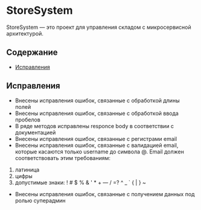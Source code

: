 # StoreSystem

StoreSystem — это проект для управления складом с микросервисной архитектурой.

## Содержание
- [Исправления](#исправления)

## Исправления
- Внесены исправления ошибок, связанные с обработкой длины полей
- Внесены исправления ошибок, связанные с обработкой ввода пробелов
- В ряде методов исправлены responce body в соответствии с документацией
- Внесены исправления ошибок, связанные с регистрами email
- Внесены исправления ошибок, связанные с валидацией email, которые касаются только username до символа @.
Email должен соответствовать этим требованиям:
1. латиница
2. цифры
3. допустимые знаки: ! # $ % & ' * + — / =? ^ _ ` { | } ~
- Внесены исправления ошибок, связанные с получением данных под ролью суперадмин
